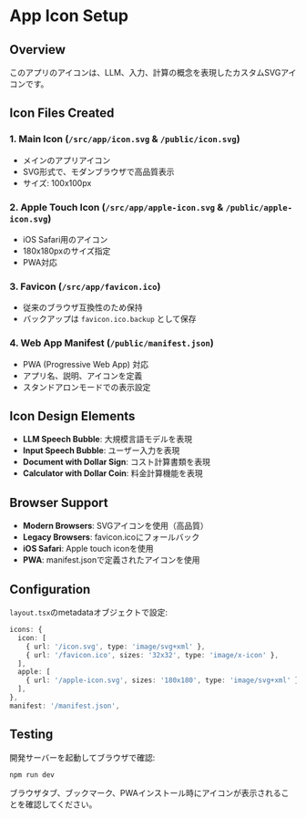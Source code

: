 # App Icon Setup

## Overview
このアプリのアイコンは、LLM、入力、計算の概念を表現したカスタムSVGアイコンです。

## Icon Files Created

### 1. Main Icon (`/src/app/icon.svg` & `/public/icon.svg`)
- メインのアプリアイコン
- SVG形式で、モダンブラウザで高品質表示
- サイズ: 100x100px

### 2. Apple Touch Icon (`/src/app/apple-icon.svg` & `/public/apple-icon.svg`)
- iOS Safari用のアイコン
- 180x180pxのサイズ指定
- PWA対応

### 3. Favicon (`/src/app/favicon.ico`)
- 従来のブラウザ互換性のため保持
- バックアップは `favicon.ico.backup` として保存

### 4. Web App Manifest (`/public/manifest.json`)
- PWA (Progressive Web App) 対応
- アプリ名、説明、アイコンを定義
- スタンドアロンモードでの表示設定

## Icon Design Elements
- **LLM Speech Bubble**: 大規模言語モデルを表現
- **Input Speech Bubble**: ユーザー入力を表現  
- **Document with Dollar Sign**: コスト計算書類を表現
- **Calculator with Dollar Coin**: 料金計算機能を表現

## Browser Support
- **Modern Browsers**: SVGアイコンを使用（高品質）
- **Legacy Browsers**: favicon.icoにフォールバック
- **iOS Safari**: Apple touch iconを使用
- **PWA**: manifest.jsonで定義されたアイコンを使用

## Configuration
`layout.tsx`のmetadataオブジェクトで設定:
```typescript
icons: {
  icon: [
    { url: '/icon.svg', type: 'image/svg+xml' },
    { url: '/favicon.ico', sizes: '32x32', type: 'image/x-icon' },
  ],
  apple: [
    { url: '/apple-icon.svg', sizes: '180x180', type: 'image/svg+xml' },
  ],
},
manifest: '/manifest.json',
```

## Testing
開発サーバーを起動してブラウザで確認:
```bash
npm run dev
```

ブラウザタブ、ブックマーク、PWAインストール時にアイコンが表示されることを確認してください。